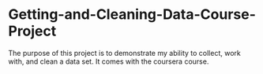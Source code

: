 # Getting-and-Cleaning-Data-Course-Project
The purpose of this project is to demonstrate my ability to collect, work with, and clean a data set. It comes with the coursera course.
